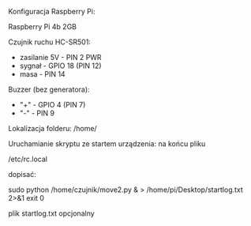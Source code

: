 Konfiguracja Raspberry Pi:

 Raspberry Pi 4b 2GB

Czujnik ruchu HC-SR501:

 - zasilanie 5V - PIN 2 PWR
 - sygnał - GPIO 18 (PIN 12)
 - masa - PIN 14


Buzzer (bez generatora):

 - "+" - GPIO 4 (PIN 7)
 - "-" - PIN 9

Lokalizacja folderu:
 /home/

Uruchamianie skryptu ze startem urządzenia:
 na końcu pliku 

 /etc/rc.local

 dopisać:

 sudo python /home/czujnik/move2.py & > /home/pi/Desktop/startlog.txt 2>&1
 exit 0

 plik startlog.txt opcjonalny
